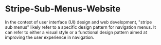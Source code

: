 # Stripe-Sub-Menus-Website
In the context of user interface (UI) design and web development, "stripe sub menus" likely refer to a specific design pattern for navigation menus. It can refer to either a visual style or a functional design pattern aimed at improving the user experience in navigation.
